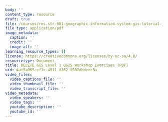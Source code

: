```yaml
---
body: ''
content_type: resource
draft: true
file: /courses/res.str-001-geographic-information-system-gis-tutorial-january-iap-2022/mitres_str001iap22_gis_level1_qgis_exercises.pdf
file_type: application/pdf
image_metadata:
  caption: ''
  credit: ''
  image-alt: ''
learning_resource_types: []
license: https://creativecommons.org/licenses/by-nc-sa/4.0/
resourcetype: Document
title: DELETE GIS Level 1 QGIS Workshop Exercises (PDF)
uid: 4ac5a965-ef1c-4911-8162-8502dbdcee3a
video_files:
  video_captions_file: ''
  video_thumbnail_file: ''
  video_transcript_file: ''
video_metadata:
  video_speakers: ''
  video_tags: ''
  youtube_description: ''
  youtube_id: ''
---
```

